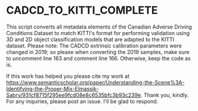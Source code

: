 # CADCD_TO_KITTI_COMPLETE

This script converts all metadata elements of the Canadian Adverse Driving Conditions Dataset to match KITTI's format for performing validation using 3D and 2D object classification models that are adapted to the KITTI dataset. Please note: The CADCD extrinsic calibration parameters were changed in 2019; so please when converting the 2019 samples, make sure to uncomment line 163 and comment line 166. Otherwise, keep the code as is. 

If this work has helped you please cite my work at https://www.semanticscholar.org/paper/Understanding-the-Scene%3A-Identifying-the-Proper-Mix-Elmassik-Sabry/931cf8715f295ee9fcd08e8c6535bfc3b93c239e. 
Thank you, kindly. For any inquiries, please post an issue. I'll be glad to respond.
